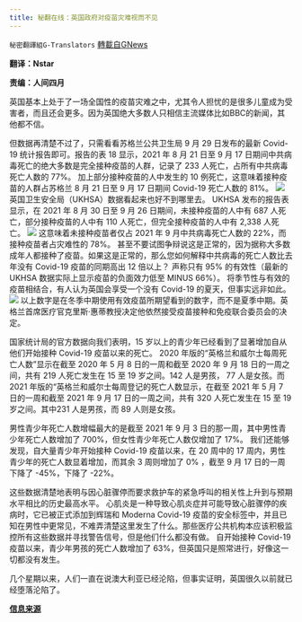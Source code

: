 ```yaml
---
title: 秘翻在线：英国政府对疫苗灾难视而不见
---
```

`秘密翻譯組G-Translators` [轉載自GNews](https://gnews.org/zh-hans/1577313/)

**翻译：Nstar**

**责编：人间四月**

英国基本上处于了一场全国性的疫苗灾难之中，尤其令人担忧的是很多儿童成为受害者，而且还会更多。因为英国绝大多数人只相信主流媒体比如​​BBC的新闻，其他都不信。

但数据再清楚不过了，只需看看苏格兰公共卫生局 9 月 29 日发布的最新 Covid-19 统计报告即可。报告的表 18 显示，2021 年 8 月 21 日至 9 月 17 日期间中共病毒死亡的绝大多数是完全接种疫苗的人群，记录了 233 人死亡，占所有中共病毒死亡人数的 77%。 加上部分接种疫苗的人中发生的 10 例死亡，这意味着接种疫苗的人群占苏格兰 8 月 21 日至 9 月 17 日期间 Covid-19 死亡人数的 81%。
![](https://assets.gnews.org/wp-content/uploads/2021/10/Screenshot-2021-10-06-234102.jpg)
英国卫生安全局（UKHSA）数据看起来也好不到哪里去。 UKHSA 发布的报告表 显示，在 2021 年 8 月 30 日至 9 月 26 日期间，未接种疫苗的人中有 687 人死亡，部分接种疫苗的人中有 110 人死亡，但完全接种疫苗的人中有 2,338 人死亡。
![](https://assets.gnews.org/wp-content/uploads/2021/10/Screenshot-2021-10-06-234233.jpg)
这意味着未接种疫苗者仅占 2021 年 9 月中共病毒死亡人数的 22%，而接种疫苗者占灾难性的 78%。 甚至不要试图争辩说这是正常的，因为据称大多数成年人都接种了疫苗。如果这是正常的，那么您如何解释中共病毒的死亡人数比去年没有 Covid-19 疫苗的同期高出 12 倍以上？ 声称只有 95% 的有效性（最新的 UKHSA 数据实际上显示疫苗的负面效力低至 MINUS 66%）。 将季节性与有效的疫苗相结合，有人认为英国会享受一个没有 Covid-19 的夏天，但事实远非如此。
![](https://assets.gnews.org/wp-content/uploads/2021/10/Screenshot-2021-10-06-234609.jpg)
以上数字是在冬季中期使用有效疫苗所期望看到的数字，而不是夏季中期。英格兰首席医疗官克里斯·惠蒂教授决定他依然接受疫苗接种和免疫联合委员会的决定。

国家统计局的官方数据向我们表明，15 岁以上的青少年已经看到了显著增加自从他们开始接种 Covid-19 疫苗以来的死亡。 2020 年版的“英格兰和威尔士每周死亡人数”显示在截至 2020 年 5 月 8 日的一周和截至 2020 年 9 月 18 日的一周之间，共有 219 人死亡发生在 15 至 19 岁之间。142 人是男孩， 77 人是女孩。而 2021 年版的“英格兰和威尔士每周登记的死亡人数显示，在截至 2021 年 5 月 7 日的一周和截至 2021 年 9 月 17 日的一周之间，共有 320 人死亡发生在 15 至 19 岁之间。其中231 人是男孩，而 89 人则是女孩。

男性青少年死亡人数增幅最大的是截至 2021 年 9 月 3 日的那一周，其中男性青少年死亡人数增加了 700%，但女性青少年死亡人数仅增加了 17%。 我们还能够发现，自大量青少年开始接种 Covid-19 疫苗以来，在 20 周中的 17 周内，男性青少年的死亡人数显着增加，而其余 3 周则增加了 0% ，截至 9 月 17 日的一周下降了 -45%，下降了 -22%。

这些数据清楚地表明与因心脏骤停而要求救护车的紧急呼叫的相关性上升到与预期水平相比的历史最高水平。 心肌炎是一种导致心肌炎症并可能导致心脏骤停的疾病时，它已被正式添加到辉瑞和 Moderna Covid-19 疫苗的安全标签中，并且已知在男性中更常见，不难弄清楚这里发生了什么。那些医疗公共机构本应该积极监控所有这些数据并寻找警告信号，但是他们什么都没有做。 自开始接种 Covid-19 疫苗以来，青少年男孩的死亡人数增加了 63%，但英国只是照常进行，好像这一切都没有发生。

几个星期以来，人们一直在说澳大利亚已经沦陷，但事实证明，英国很久以前就已经堕落沦陷了。

**[信息来源](https://theexpose.uk/2021/10/05/uk-has-fallen-81-percent-covid-deaths-vaccinated-teen-deaths-63-percent-higher/)**
